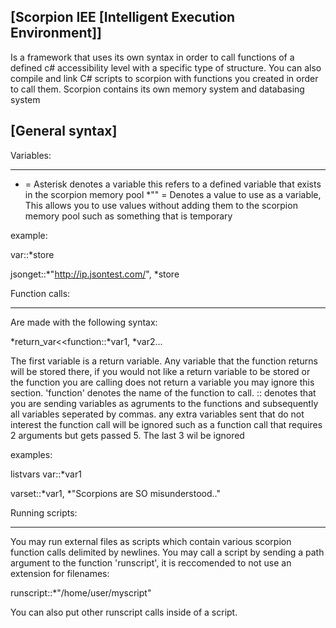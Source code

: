 [Scorpion IEE [Intelligent Execution Environment]]
------------------------------------------------

Is a framework that uses its own syntax in order to call functions of a defined c# accessibility level with a specific type of structure. You can also compile and link C# scripts to scorpion with functions you created in order to call them. Scorpion contains its own memory system and databasing system

[General syntax]
---------------

Variables:
**********

*   = Asterisk denotes a variable this refers to a defined variable that exists in the scorpion memory pool
*"" = Denotes a value to use as a variable, This allows you to use values without adding them to the scorpion memory pool such as something that is temporary

example:

var::*store

jsonget::*"http://ip.jsontest.com/", *store

Function calls:
***************

Are made with the following syntax:

*return_var<<function::*var1, *var2...

The first variable is a return variable. Any variable that the function returns will be stored there, if you would not like a return variable to be stored or the function you are calling does not return a variable you may ignore this section. 'function' denotes the name of the function to call. :: denotes that you are sending variables as agruments to the functions and subsequently all variables seperated by commas. any extra variables sent that do not interest the function call will be ignored such as a function call that requires 2 arguments but gets passed 5. The last 3 wil be ignored

examples:

listvars
var::*var1

varset::*var1, *"Scorpions are SO misunderstood.."

Running scripts:
****************

You may run external files as scripts which contain various scorpion function calls delimited by newlines. You may call a script by sending a path argument to the function 'runscript', it is reccomended to not use an extension for filenames:

runscript::*"/home/user/myscript"

You can also put other runscript calls inside of a script.
